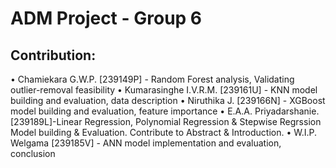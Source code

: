 # ADM Project - Group 6

## Contribution:

• Chamiekara G.W.P. [239149P]  - Random Forest analysis, Validating outlier-removal feasibility
• Kumarasinghe I.V.R.M. [239161U] - KNN model building and evaluation, data description
• Niruthika J. [239166N] - XGBoost model building and evaluation, feature importance
• E.A.A. Priyadarshanie. [239189L]-Linear Regression, Polynomial Regression &  Stepwise Regrssion Model building  & Evaluation. Contribute to  Abstract & Introduction.
• W.I.P. Welgama [239185V] - ANN model implementation and evaluation, conclusion